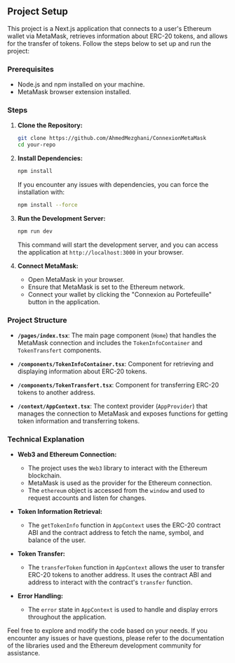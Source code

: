 ## Project Setup

This project is a Next.js application that connects to a user's Ethereum wallet via MetaMask, retrieves information about ERC-20 tokens, and allows for the transfer of tokens. Follow the steps below to set up and run the project:

### Prerequisites
- Node.js and npm installed on your machine.
- MetaMask browser extension installed.

### Steps

1. **Clone the Repository:**
   ```bash
   git clone https://github.com/AhmedMezghani/ConnexionMetaMask
   cd your-repo
   ```

2. **Install Dependencies:**
   ```bash
   npm install
   ```

   If you encounter any issues with dependencies, you can force the installation with:
   ```bash
   npm install --force
   ```

3. **Run the Development Server:**
   ```bash
   npm run dev
   ```

   This command will start the development server, and you can access the application at `http://localhost:3000` in your browser.

4. **Connect MetaMask:**
   - Open MetaMask in your browser.
   - Ensure that MetaMask is set to the Ethereum network.
   - Connect your wallet by clicking the "Connexion au Portefeuille" button in the application.

### Project Structure

- **`/pages/index.tsx`**: The main page component (`Home`) that handles the MetaMask connection and includes the `TokenInfoContainer` and `TokenTransfert` components.

- **`/components/TokenInfoContainer.tsx`**: Component for retrieving and displaying information about ERC-20 tokens.

- **`/components/TokenTransfert.tsx`**: Component for transferring ERC-20 tokens to another address.

- **`/context/AppContext.tsx`**: The context provider (`AppProvider`) that manages the connection to MetaMask and exposes functions for getting token information and transferring tokens.

### Technical Explanation

- **Web3 and Ethereum Connection:**
  - The project uses the `Web3` library to interact with the Ethereum blockchain.
  - MetaMask is used as the provider for the Ethereum connection.
  - The `ethereum` object is accessed from the `window` and used to request accounts and listen for changes.

- **Token Information Retrieval:**
  - The `getTokenInfo` function in `AppContext` uses the ERC-20 contract ABI and the contract address to fetch the name, symbol, and balance of the user.

- **Token Transfer:**
  - The `transferToken` function in `AppContext` allows the user to transfer ERC-20 tokens to another address. It uses the contract ABI and address to interact with the contract's `transfer` function.

- **Error Handling:**
  - The `error` state in `AppContext` is used to handle and display errors throughout the application.

Feel free to explore and modify the code based on your needs. If you encounter any issues or have questions, please refer to the documentation of the libraries used and the Ethereum development community for assistance.